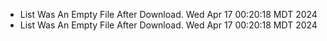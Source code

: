 *  List Was An Empty File After Download. Wed Apr 17 00:20:18 MDT 2024
*  List Was An Empty File After Download. Wed Apr 17 00:20:18 MDT 2024
